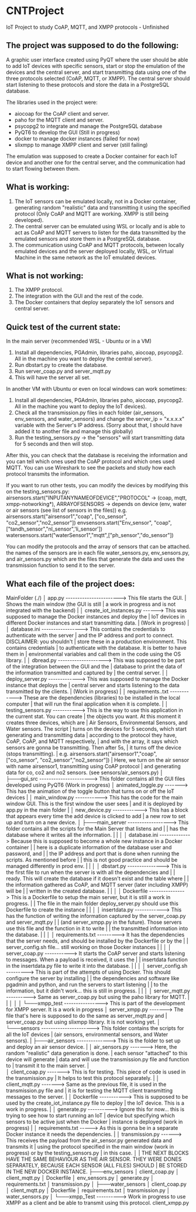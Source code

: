 # CNTProject
IoT Project to study CoAP, MQTT, and XMPP protocols - Unfinished

## The project was supposed to do the following:
A graphic user interface created using PyQT where the user should be able to add IoT devices with specific sensors, start or stop the emulation of the devices and the central server, and start transmitting data using one of the three protocols selected (CoAP, MQTT, or XMPP). The central server should start listening to these protocols and store the data in a PostgreSQL database.

The libraries used in the project were:
- aiocoap for the CoAP client and server.
- paho for the MQTT client and server.
- psycopg2 to integrate and manage the PostgreSQL database
- PyQT6 to develop the GUI (Still in progress)
- docker to manage docker instances (failed for now)
- slixmpp to manage XMPP client and server (still failing)

The emulation was supposed to create a Docker container for each IoT device and another one for the central server, and the communication had to start flowing between them.

## What is working:
1. The IoT sensors can be emulated locally, not in a Docker container, generating random "realistic" data and transmitting it using the specified protocol (Only CoAP and MQTT are working. XMPP is still being developed).
2. The central server can be emulated using WSL or locally and is able to act as CoAP and MQTT servers to listen for the data transmitted by the emulated sensors and store them in a PostgreSQL database.
3. The communication using CoAP and MQTT protocols, between locally emulated devices and the server deployed locally, WSL, or Virtual Machine in the same network as the IoT emulated devices.

## What is not working:
1. The XMPP protocol.
2. The integration with the GUI and the rest of the code.
3. The Docker containers that deploy separately the IoT sensors and central server.

## Quick test of the current state:
In the main server (recommended WSL - Ubuntu or in a VM)
1. Install all dependencies, PGAdmin, libraries paho, aiocoap, psycopg2. All in the machine you want to deploy the central server).
2. Run dbstart.py to create the database.
3. Run server_coap.py and server_mqtt.py
4. This will have the server all set.

In another VM with Ubuntu or even on local windows can work sometimes:
1. Install all dependencies, PGAdmin, libraries paho, aiocoap, psycopg2. All in the machine you want to deploy the IoT devices).
2. Check all the transmission.py files in each folder (air_sensors, env_sensors, and water_sensors) and change the server_ip = "x.x.x.x" variable with the Server's IP address. (Sorry about that, I should have added it to another file and manage this globally)
3. Run the testing_sensors.py -> the "sensors" will start transmitting data for 5 seconds and then will stop.

After this, you can check that the database is receiving the information and you can tell which ones used the CoAP protocol and which ones used MQTT. You can use Wireshark to see the packets and study how each protocol transmits the information.

If you want to run other tests, you can modify the devices by modifying this on the testing_sensors.py:
    airsensors.start("INPUTANYNAMEOFDEVICE","PROTOCOL" -> (coap, mqtt, xmpp-notworking*), ARRAYOFSENSORS -> depends on device (env, water or air sensors (see list of sensors in the files))
    e.g.
    airsensors.start("airsensor1","coap", ["co_sensor", "co2_sensor","no2_sensor"])
    envsensors.start("Env_sensor", "coap",["tandh_sensor","nl_sensor",'li_sensor'])
    watersensors.start("waterSensor1","mqtt",["ph_sensor","do_sensor"])

You can modify the protocols and the array of sensors that can be attached. the names of the sensors are in each file water_sensors.py, env_sensors.py, and air_sensors.py which are the files that generate the data and uses the transmission function to send it to the server.

## What each file of the project does:
MainFolder (./)
│   app.py -----------------------> This file starts the GUI. 
|                                   Shows the main window (the GUI is still 
|                                   a work in progress and is not integrated with the backend)
|
│   create_iot_instances.py ------> This was supposed to manage the Docker instances and deploy the 
|                                   IoT devices in different Docker instances and start transmitting data.
|                                   (Work in progress)
|
│   database.ini -----------------> This contains the credentials to authenticate with the server
|                                   and the IP address and port to connect. DISCLAIMER: you shouldn't 
|                                   store these in a production environment. This contains credentials 
|                                   to authenticate with the database. It is better to have them in 
|                                   environmental variables and call them in the code using the OS library.
|
│   dbread.py --------------------> This was supposed to be part of the integration between the GUI and the
|                                   database to print the data of the information transmitted and captured by
|                                   the central server.
|
│   deploy_server.py -------------> This was supposed to manage the Docker instance that deploys the 
|                                   central server and starts listening to the data transmitted by the clients.
|                                   (Work in progress)
|
│   requirements..txt ------------> These are the dependencies (libraries) to be installed in the local computer
|                                   that will run the final application when it is complete.
|
│   testing_sensors.py -----------> This is the way to use this application in the current stat. You can create
|                                   the objects you want. At this moment it creates three devices, which are
|                                   Air Sensors, Environmental Sensors, and Water sensors. The script
|                                   turns on the devices for 5 seconds, which start generating and transmitting data
|                                   according to the protocol they have, CoAP, CoAP, and MQTT respectively, 
|                                   and with the array, it says which sensors are gonna be transmitting. Then after 5s,
|                                   it turns off the device (stops transmitting).
|                                     e.g. airsensors.start("airsensor1","coap", ["co_sensor", "co2_sensor","no2_sensor"])
|                                          Here, we turn on the air sensor with name airsensor1, transmitting using CoAP protocol
|                                          and generating data for co, co2 and no2 sensors. (see sensors/air_sensors.py)
│
├───gui_src ----------------------> This folder contains all the GUI files developed using PyQT6 (Work in progress)
│       animated_toggle.py -------> This has the animation of the toggle button that turns on or off the IoT devices
|
│       main_window.py -----------> This has the code for the main window GUI. This is the first window the user sees
|                                   and it is deployed by app.py in the main folder
|
│       new_device.py ------------> This has a block that appears every time the add device is clicked to add
|                                   a new row to set up and turn on a new device.
│
├───main_server ------------------> This folder contains all the scripts for the Main Server that listens and
|   |                               has the database where it writes all the information.
|   |
│   │   database.ini -------------> Because this is supposed to become a whole new instance in a Docker container
|   |                               here is a duplicate information of the database user and password, and
|   |                               the IP address and port that is done when running the scripts. As mentioned before
|   |                               this is not good practice and should be managed differently in prod env.
|   |
│   │   dbstart.py ---------------> This is the first file to run when the server is with all the dependencies and
|   |                               ready. This will create the database if it doesn't exist and the table where
|   |                               the information gathered as CoAP, and MQTT server (later including XMPP) will be
|   |                               written in the created database.
|   |
│   │   Dockerfile ---------------> This is a Dockerfile to setup the main server, but it is still a work in progress.
|   |                               The file in the main folder deploy_server.py should use this Dockerfile to create the instance
|   |
│   │   insertdata.py ------------> This has the function of writing the information captured by the server_coap.py and server_mqtt.py
|   |                               (and server_xmpp.py in the future). Those servers use this file and the function in it to write
|   |                               the transmitted information into the database.
|   |
│   │   requirements.txt ---------> It has the dependencies that the server needs, and should be installed by the Dockerfile or by the
|   |                               server_config.sh file... still working on those Docker instances
|   |
│   │   server_coap.py -----------> It starts the CoAP server and starts listening to messages. When a payload is received, it uses the
|   |                               insertdata function in the insertdata.py file to write it into the database.
|   |
│   │   server_config.sh ---------> This is part of the attempts of using Docker. This should configure the server by installing
|   |                               the dependencies and software like pgadmin and python, and run the servers to start listening
|   |                               to the information, but it didn't work... this is still in progress.
|   |
│   │   server_mqtt.py ----------> Same as server_coap.py but using the paho library for MQTT.
|   |
│   │
│   └───xmpp_test ----------------> This is part of the development for XMPP server. It is a work in progress
│           server_xmpp.py -------> The file that's here is supposed to do the same as server_mqtt.py and 
|                                   server_coap.py but using slixmpp library. It is not working yet.
│
└───sensors ----------------------> This folder contains the scripts for all the IoT devices
    |                               (air sensors, environmental sensors, and Water sensors).
    |
    ├───air_sensors --------------> This is the folder to set up and deploy an air sensor device.
    |
    │       air_sensors.py -------> Here, the random "realistic" data generation is done.
    |                               each sensor "attached" to this device will generate
    |                               data and will use the transmission.py file and function to
    |                               transmit it to the main server.
    |                               
    │       client_coap.py -------> This is for testing. This piece of code is used in the transmission.py
    |                               It helps to test this protocol separately.
    |
    │       client_mqtt.py -------> Same as the previous file, it is used in the transmission.py file and
    |                               it is for testing the MQTT client transmitting messages to the server.
    |
    │       Dockerfile -----------> This is supposed to be used by the create_iot_instance.py file to deploy
    |                               the IoT device. This is a work in progress.
    |
    │       generate.py ----------> Ignore this for now... this is trying to see how to start running an IoT
    |                               device but specifying which sensors to be active just when the Docker
    |                               instance is deployed (work in progress)
    |
    │       requirements.txt -----> As this is gonna be in a separate Docker instance it needs the dependencies.
    |
    │       transmission.py ------> This receives the payload from the air_sensor.py generated data and transmits it
    |                               using the protocol specified in the main window (work in progress) or by the testing_sensors.py
    |                               in this case.
    │
    | THE NEXT BLOCKS HAVE THE SAME BEHAVIOUR AS THE AIR SENSOR. THEY WERE DONES SEPARATELY, BECAUSE EACH SENSOR (ALL FILES) SHOULD
    | BE STORED IN THE NEW DOCKER INSTANCE.
    ├───env_sensors
    │       client_coap.py
    │       client_mqtt.py
    │       Dockerfile
    │       env_sensors.py
    │       generate.py
    │       requirements.txt
    │       transmission.py
    │
    ├───water_sensors
    │       client_coap.py
    │       client_mqtt.py
    │       Dockerfile
    │       requirements.txt
    │       transmission.py
    │       water_sensors.py
    │
    └───xmpp_Test ----------> Work in progress to use XMPP as a client and be able to transmit using this protocol.
            client_xmpp.py
